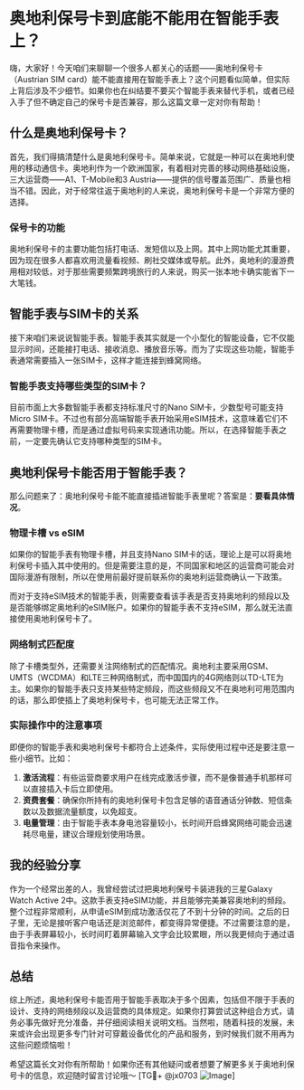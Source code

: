 # 奥地利保号卡到底能不能用在智能手表上？

嗨，大家好！今天咱们来聊聊一个很多人都关心的话题——奥地利保号卡（Austrian SIM card）能不能直接用在智能手表上？这个问题看似简单，但实际上背后涉及不少细节。如果你也在纠结要不要买个智能手表来替代手机，或者已经入手了但不确定自己的保号卡是否兼容，那么这篇文章一定对你有帮助！

## 什么是奥地利保号卡？

首先，我们得搞清楚什么是奥地利保号卡。简单来说，它就是一种可以在奥地利使用的移动通信卡。奥地利作为一个欧洲国家，有着相对完善的移动网络基础设施，三大运营商——A1、T-Mobile和3 Austria——提供的信号覆盖范围广、质量也相当不错。因此，对于经常往返于奥地利的人来说，奥地利保号卡是一个非常方便的选择。

### 保号卡的功能

奥地利保号卡的主要功能包括打电话、发短信以及上网。其中上网功能尤其重要，因为现在很多人都喜欢用流量看视频、刷社交媒体或导航。此外，奥地利的漫游费用相对较低，对于那些需要频繁跨境旅行的人来说，购买一张本地卡确实能省下一大笔钱。

## 智能手表与SIM卡的关系

接下来咱们来说说智能手表。智能手表其实就是一个小型化的智能设备，它不仅能显示时间，还能接打电话、接收消息、播放音乐等。而为了实现这些功能，智能手表通常需要插入一张SIM卡，这样才能连接到蜂窝网络。

### 智能手表支持哪些类型的SIM卡？

目前市面上大多数智能手表都支持标准尺寸的Nano SIM卡，少数型号可能支持Micro SIM卡。不过也有部分高端智能手表开始采用eSIM技术，这意味着它们不再需要物理卡槽，而是通过虚拟号码来实现通讯功能。所以，在选择智能手表之前，一定要先确认它支持哪种类型的SIM卡。

## 奥地利保号卡能否用于智能手表？

那么问题来了：奥地利保号卡能不能直接插进智能手表里呢？答案是：**要看具体情况**。

### 物理卡槽 vs eSIM

如果你的智能手表有物理卡槽，并且支持Nano SIM卡的话，理论上是可以将奥地利保号卡插入其中使用的。但是需要注意的是，不同国家和地区的运营商可能会对国际漫游有限制，所以在使用前最好提前联系你的奥地利运营商确认一下政策。

而对于支持eSIM技术的智能手表，则需要查看该手表是否支持奥地利的频段以及是否能够绑定奥地利的eSIM账户。如果你的智能手表不支持eSIM，那么就无法直接使用奥地利保号卡了。

### 网络制式匹配度

除了卡槽类型外，还需要关注网络制式的匹配情况。奥地利主要采用GSM、UMTS（WCDMA）和LTE三种网络制式，而中国国内的4G网络则以TD-LTE为主。如果你的智能手表只支持某些特定频段，而这些频段又不在奥地利可用范围内的话，那么即使插上了奥地利保号卡，也可能无法正常工作。

### 实际操作中的注意事项

即便你的智能手表和奥地利保号卡都符合上述条件，实际使用过程中还是要注意一些小细节。比如：

1. **激活流程**：有些运营商要求用户在线完成激活步骤，而不是像普通手机那样可以直接插入卡后立即使用。
2. **资费套餐**：确保你所持有的奥地利保号卡包含足够的语音通话分钟数、短信条数以及数据流量额度，以免超支。
3. **电量管理**：由于智能手表本身电池容量较小，长时间开启蜂窝网络可能会迅速耗尽电量，建议合理规划使用场景。

## 我的经验分享

作为一个经常出差的人，我曾经尝试过把奥地利保号卡装进我的三星Galaxy Watch Active 2中。这款手表支持eSIM功能，并且能够完美兼容奥地利的频段。整个过程非常顺利，从申请eSIM到成功激活仅花了不到十分钟的时间。之后的日子里，无论是接听客户电话还是浏览邮件，都变得异常便捷。不过需要注意的是，由于手表屏幕较小，长时间盯着屏幕输入文字会比较累眼，所以我更倾向于通过语音指令来操作。

## 总结

综上所述，奥地利保号卡能否用于智能手表取决于多个因素，包括但不限于手表的设计、支持的网络频段以及运营商的具体规定。如果你打算尝试这种组合方式，请务必事先做好充分准备，并仔细阅读相关说明文档。当然啦，随着科技的发展，未来或许会出现更多专门针对可穿戴设备优化的产品和服务，到时候我们就不用再为这些问题烦恼啦！

希望这篇长文对你有所帮助！如果你还有其他疑问或者想要了解更多关于奥地利保号卡的信息，欢迎随时留言讨论哦～ [TG💪+ @jx0703 ![Image](https://github.com/user-attachments/assets/dbca1d08-cadb-493c-b0ec-ad6f7a83f270)]
